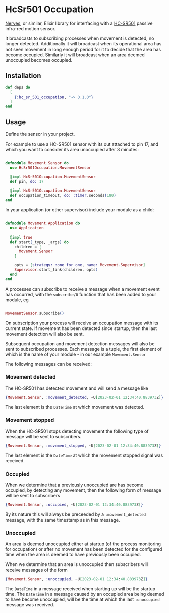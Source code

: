 # HcSr501 Occupation

[Nerves](https://nerves-project.org), or similar, Elixir library for interfacing with a [HC-SR501](https://duckduckgo.com/?q=HC-SR501) passive infra-red motion sensor. 

It broadcasts to subscribing processes when movement is detected, no longer detected. Additionally it will broadcast when its operational area has not seen movement in long enough period for it to decide that the area has become occupied.  Similarly it will broadcast when an area deemed unoccupied becomes occupied.


## Installation

```elixir
def deps do
  [
    {:hc_sr_501_occupation, "~> 0.1.0"}
  ]
end

```
## Usage

Define the sensor in your project.

For example to use a HC-SR501 sensor with its out attached to pin 17, and which you want to consider its area unoccupied after 3 minutes: 

```elixir

defmodule Movement.Sensor do
  use HcSr501Occupation.MovementSensor

  @impl HcSr501Occupation.MovementSensor
  def pin, do: 17

  @impl HcSr501Occupation.MovementSensor
  def occupation_timeout, do: :timer.seconds(180)
end

```

In your application (or other supervisor) include your module as a child:

```elixir

defmodule Movement.Application do
  use Application

  @impl true
  def start(_type, _args) do
    children = [
      Movement.Sensor
    ]

    opts = [strategy: :one_for_one, name: Movement.Supervisor]
    Supervisor.start_link(children, opts)
  end
end

```

A processes can subscribe to receive a message when a movement event has occurred, with the `subscribe/0` function that has been added to your module, eg

```elixir

MovementSensor.subscribe()

```

On subscription your process will receive an occupation message with its current state. If movement has been detected since startup, then the last movement detection will also be sent.

Subsequent occupation and movement detection messages will also be sent to subscribed processes. Each message is a tuple, the first element of which is the name of your module - in our example `Movement.Sensor`

The following messages can be received:

### Movement detected

The HC-SR501 has detected movement and will send a message like

```elixir
{Movement.Sensor, :movement_detected, ~U[2023-02-01 12:34:40.883973Z]}
```

The last element is the `DateTime` at which movement was detected.

### Movement stopped

When the HC-SR501 stops detecting movement the following type of message will be sent to subscribers.


```elixir
{Movement.Sensor, :movement_stopped, ~U[2023-02-01 12:34:40.883973Z]}
```

The last element is the `DateTime` at which the movement stopped signal was received.


### Occupied

When we determine that a previously unoccupied are has become occupied, by detecting any movement, then the following form of message will be sent to subscribers


```elixir
{Movement.Sensor, :occupied, ~U[2023-02-01 12:34:40.883973Z]}
```

By its nature this will always be preceeded by a `:movement_detected` message, with the same timestamp as in this message.

### Unoccupied

An area is deemed unoccupied either at startup (of the process monitoring for occupation) or after no movement has been detected for the configured time when the area is deemed to have previously been occupied.

When we determine that an area is unoccupied then subscribers will receive messages of the form

```elixir
{Movement.Sensor, :unoccupied, ~U[2023-02-01 12:34:40.883973Z]}
```

The `DateTime` in a message received when starting up will be the startup time. The `DateTime` in a message caused by an occupied area being deemed to have become unoccupied, will be the time at which the last `:unoccupied` message was received.